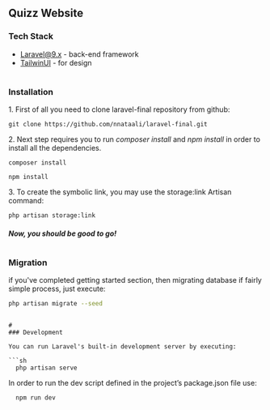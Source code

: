 Quizz Website
---

### Tech Stack

-   [Laravel@9.x](https://laravel.com/docs/9.x) - back-end framework
-   [TailwinUI](https://tailwindui.com/) - for design

#

### Installation

1\. First of all you need to clone laravel-final repository from github:

```
git clone https://github.com/nnataali/laravel-final.git
```

2\. Next step requires you to run _composer install_ and _npm install_ in order to install all the dependencies.

```
composer install
```

```
npm install
```

3\. To create the symbolic link, you may use the storage:link Artisan command:
```
php artisan storage:link
```

##### Now, you should be good to go!

#

### Migration

if you've completed getting started section, then migrating database if fairly simple process, just execute:

```sh
php artisan migrate --seed
```

````

#
### Development

You can run Laravel's built-in development server by executing:

```sh
  php artisan serve
````

In order to run the dev script defined in the project’s package.json file use:

```sh
  npm run dev
```
